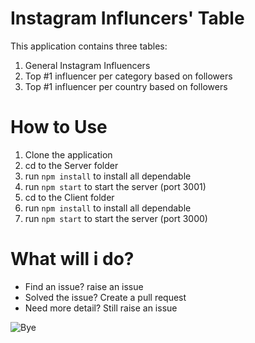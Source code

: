 # Instagram Influncers' Table

This application contains three tables:

 1. General Instagram Influencers
 2. Top #1 influencer per category based on followers
 3. Top #1 influencer per country based on followers


# How to Use

 1. Clone the application
 2. cd to the Server folder
 3. run `npm install`  to install all dependable
 4. run `npm start` to start the server (port 3001)
 5. cd to the Client folder
 6. run `npm install`  to install all dependable
 7. run `npm start` to start the server (port 3000)

# What will i do?

 - Find an issue? raise an issue
 - Solved the issue? Create a pull request
 - Need more detail? Still raise an issue

![Bye]([https://media.giphy.com/media/XDSBGwnjvTpoZGJhxY/giphy.gif](https://media.giphy.com/media/twsazOJH0bs5sVZF6I/giphy.gif))